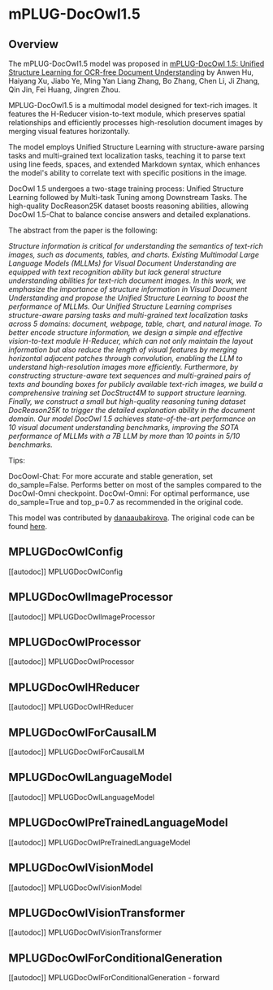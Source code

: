 <!--Copyright 2024 The HuggingFace Team. All rights reserved.

Licensed under the Apache License, Version 2.0 (the "License"); you may not use this file except in compliance with
the License. You may obtain a copy of the License at

http://www.apache.org/licenses/LICENSE-2.0

Unless required by applicable law or agreed to in writing, software distributed under the License is distributed on
an "AS IS" BASIS, WITHOUT WARRANTIES OR CONDITIONS OF ANY KIND, either express or implied. See the License for the
specific language governing permissions and limitations under the License.

⚠️ Note that this file is in Markdown but contain specific syntax for our doc-builder (similar to MDX) that may not be
rendered properly in your Markdown viewer.

-->

# mPLUG-DocOwl1.5

## Overview

The mPLUG-DocOwl1.5 model was proposed in [mPLUG-DocOwl 1.5: Unified Structure Learning for OCR-free Document Understanding](https://arxiv.org/pdf/2403.12895) by Anwen Hu, Haiyang Xu, Jiabo Ye, Ming Yan
Liang Zhang, Bo Zhang, Chen Li, Ji Zhang, Qin Jin, Fei Huang, Jingren Zhou.

MPLUG-DocOwl1.5 is a multimodal model designed for text-rich images. It features the H-Reducer vision-to-text module, which preserves spatial relationships and efficiently processes high-resolution document images by merging visual features horizontally.

The model employs Unified Structure Learning with structure-aware parsing tasks and multi-grained text localization tasks, teaching it to parse text using line feeds, spaces, and extended Markdown syntax, which enhances the model's ability to correlate text with specific positions in the image.

DocOwl 1.5 undergoes a two-stage training process: Unified Structure Learning followed by Multi-task Tuning among Downstream Tasks. The high-quality DocReason25K dataset boosts reasoning abilities, allowing DocOwl 1.5-Chat to balance concise answers and detailed explanations.

The abstract from the paper is the following:

*Structure information is critical for understanding the semantics of text-rich images, such as documents, tables, and charts. Existing Multimodal Large Language Models (MLLMs) for Visual Document Understanding are equipped with text recognition ability but lack general structure understanding abilities for text-rich document images. In this work, we emphasize the importance of structure information in Visual Document Understanding and propose the Unified Structure Learning to boost the performance of MLLMs. Our Unified Structure Learning comprises structure-aware parsing tasks and multi-grained text localization tasks across 5 domains: document, webpage, table, chart, and natural image. To better encode structure information, we design a simple and effective vision-to-text module H-Reducer, which can not only maintain the layout information but also reduce the length of visual features by merging horizontal adjacent patches through convolution, enabling the LLM to understand high-resolution images more efficiently. Furthermore, by constructing structure-aware text sequences and multi-grained pairs of texts and bounding boxes for publicly available text-rich images, we build a comprehensive training set DocStruct4M to support structure learning. Finally, we construct a small but high-quality reasoning tuning dataset DocReason25K to trigger the detailed explanation ability in the document domain. Our model DocOwl 1.5 achieves state-of-the-art performance on 10 visual document understanding benchmarks, improving the SOTA performance of MLLMs with a 7B LLM by more than 10 points in 5/10 benchmarks.*

Tips:

DocOowl-Chat: For more accurate and stable generation, set do_sample=False. Performs better on most of the samples compared to the DocOwl-Omni checkpoint. 
DocOwl-Omni: For optimal performance, use do_sample=True and top_p=0.7 as recommended in the original code.

This model was contributed by [danaaubakirova](https://huggingface.co/danaaubakirova).
The original code can be found [here](https://github.com/X-PLUG/mPLUG-DocOwl/tree/main/DocOwl1.5).


## MPLUGDocOwlConfig

[[autodoc]] MPLUGDocOwlConfig

## MPLUGDocOwlImageProcessor
[[autodoc]] MPLUGDocOwlImageProcessor

## MPLUGDocOwlProcessor
[[autodoc]] MPLUGDocOwlProcessor

## MPLUGDocOwlHReducer
[[autodoc]] MPLUGDocOwlHReducer

## MPLUGDocOwlForCausalLM
[[autodoc]] MPLUGDocOwlForCausalLM

## MPLUGDocOwlLanguageModel
[[autodoc]] MPLUGDocOwlLanguageModel

## MPLUGDocOwlPreTrainedLanguageModel
[[autodoc]] MPLUGDocOwlPreTrainedLanguageModel

## MPLUGDocOwlVisionModel
[[autodoc]] MPLUGDocOwlVisionModel

## MPLUGDocOwlVisionTransformer
[[autodoc]] MPLUGDocOwlVisionTransformer

## MPLUGDocOwlForConditionalGeneration

[[autodoc]] MPLUGDocOwlForConditionalGeneration
    - forward